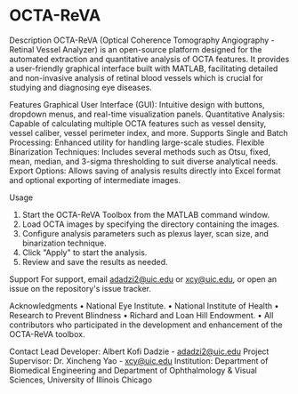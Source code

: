 # OCTA-ReVA
Description
OCTA-ReVA (Optical Coherence Tomography Angiography - Retinal Vessel Analyzer) is an open-source platform designed for the automated extraction and quantitative analysis of OCTA features. It provides a user-friendly graphical interface built with MATLAB, facilitating detailed and non-invasive analysis of retinal blood vessels which is crucial for studying and diagnosing eye diseases.

Features
Graphical User Interface (GUI): Intuitive design with buttons, dropdown menus, and real-time visualization panels.
Quantitative Analysis: Capable of calculating multiple OCTA features such as vessel density, vessel caliber, vessel perimeter index, and more.
Supports Single and Batch Processing: Enhanced utility for handling large-scale studies.
Flexible Binarization Techniques: Includes several methods such as Otsu, fixed, mean, median, and 3-sigma thresholding to suit diverse analytical needs.
Export Options: Allows saving of analysis results directly into Excel format and optional exporting of intermediate images.

Usage
1. Start the OCTA-ReVA Toolbox from the MATLAB command window.
2. Load OCTA images by specifying the directory containing the images.
3. Configure analysis parameters such as plexus layer, scan size, and binarization technique.
4. Click "Apply" to start the analysis.
5. Review and save the results as needed.

Support
For support, email adadzi2@uic.edu or xcy@uic.edu, or open an issue on the repository's issue tracker.

Acknowledgments
• National Eye Institute.
• National Institute of Health
• Research to Prevent Blindness
• Richard and Loan Hill Endowment.
• All contributors who participated in the development and enhancement of the OCTA-ReVA toolbox.

Contact
Lead Developer: Albert Kofi Dadzie - adadzi2@uic.edu
Project Supervisor: Dr. Xincheng Yao - xcy@uic.edu
Institution: Department of Biomedical Engineering and Department of Ophthalmology & Visual Sciences, University of Illinois Chicago
